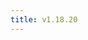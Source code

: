 ```yaml
---
title: v1.18.20
---
```


<!--add blocks of content here to add more sections to the community page -->